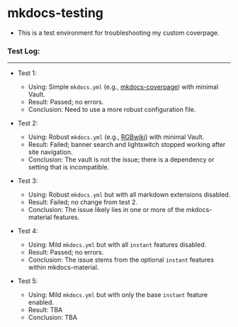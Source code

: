 # mkdocs-testing
- This is a test environment for troubleshooting my custom coverpage.

### Test Log:
---

- Test 1:
    - Using: Simple `mkdocs.yml` (e.g., [mkdocs-coverpage](https://github.com/tylerdotrar/mkdocs-coverpage)) with minimal Vault.
    - Result: Passed; no errors.
    - Conclusion: Need to use a more robust configuration file.
 
- Test 2:
    - Using: Robust `mkdocs.yml` (e.g., [RGBwiki](https://github.com/tylerdotrar/mkdocs-coverpage)) with minimal Vault.
    - Result: Failed; banner search and lightswitch stopped working after site navigation.
    - Conclusion: The vault is not the issue; there is a dependency or setting that is incompatible.
    
- Test 3:
    - Using: Robust `mkdocs.yml` but with all markdown extensions disabled.
    - Result: Failed; no change from test 2.
    - Conclusion: The issue likely lies in one or more of the mkdocs-material features.
 
- Test 4:
    - Using: Mild `mkdocs.yml` but with all `instant` features disabled.
    - Result: Passed; no errors.
    - Conclusion: The issue stems from the optional `instant` features within mkdocs-material.
 
 - Test 5:
    - Using: Mild `mkdocs.yml` but with only the base `instant` feature enabled.
    - Result: TBA
    - Conclusion: TBA

